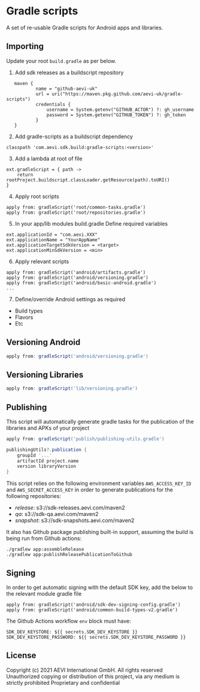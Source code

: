 # Gradle scripts

A set of re-usable Gradle scripts for Android apps and libraries.

## Importing

Update your root `build.gradle` as per below.

1. Add sdk releases as a buildscript repository
```
   maven {
           name = "github-aevi-uk"
           url = uri("https://maven.pkg.github.com/aevi-uk/gradle-scripts")
           credentials {
               username = System.getenv("GITHUB_ACTOR") ?: gh_username
               password = System.getenv("GITHUB_TOKEN") ?: gh_token
           }
   }
```

2. Add gradle-scripts as a buildscript dependency
```
classpath 'com.aevi.sdk.build:gradle-scripts:<version>'
```

3. Add a lambda at root of file
```
ext.gradleScript = { path ->
    return rootProject.buildscript.classLoader.getResource(path).toURI()
}
```

4. Apply root scripts
```
apply from: gradleScript('root/common-tasks.gradle')
apply from: gradleScript('root/repositories.gradle')
```

5. In your app/lib modules build.gradle
   Define required variables
```
ext.applicationId = "com.aevi.XXX"
ext.applicationName = "YourAppName"
ext.applicationTargetSdkVersion = <target>
ext.applicationMinSdkVersion = <min>
```

6. Apply relevant scripts
```
apply from: gradleScript('android/artifacts.gradle')
apply from: gradleScript('android/versioning.gradle')
apply from: gradleScript('android/basic-android.gradle')
...
```

7. Define/override Android settings as required
- Build types
- Flavors
- Etc

## Versioning Android
```groovy
apply from: gradleScript('android/versioning.gradle')
```

## Versioning Libraries
```groovy
apply from: gradleScript('lib/versioning.gradle')
```
## Publishing
This script will automatically generate gradle tasks for the publication of the libraries and APKs of your project

```groovy
apply from: gradleScript('publish/publishing-utils.gradle')

publishingUtils?.publication {
    groupId '...'
    artifactId project.name
    version libraryVersion
}
```

This script relies on the following environment variables `AWS_ACCESS_KEY_ID` and `AWS_SECRET_ACCESS_KEY` in order to generate publications for the following repositories:
* _release_: s3://sdk-releases.aevi.com/maven2
* _qa_: s3://sdk-qa.aevi.com/maven2
* _snapshot_: s3://sdk-snapshots.aevi.com/maven2

It also has Github package publishing built-in support, assuming the build is being run from Github actions:
```shell
./gradlew app:assembleRelease
./gradlew app:publishReleasePublicationToGithub
```

## Signing

In order to get automatic signing with the default SDK key, add the below to the relevant module gradle file
```
apply from: gradleScript('android/sdk-dev-signing-config.gradle')
apply from: gradleScript('android/common-build-types-v2.gradle')
```

The Github Actions workflow `env` block must have:
```
SDK_DEV_KEYSTORE: ${{ secrets.SDK_DEV_KEYSTORE }}
SDK_DEV_KEYSTORE_PASSWORD: ${{ secrets.SDK_DEV_KEYSTORE_PASSWORD }}
```

## License

Copyright (c) 2021 AEVI International GmbH. All rights reserved
Unauthorized copying or distribution of this project, via any medium is strictly prohibited
Proprietary and confidential
